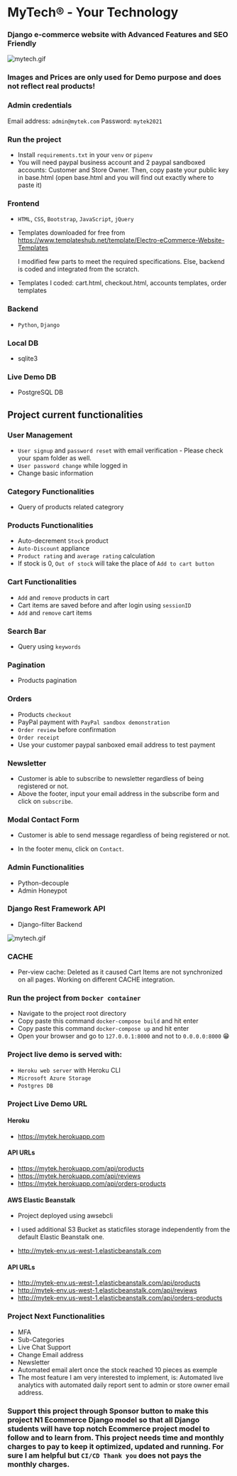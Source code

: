 # MyTech® - Your Technology

### Django e-commerce website with Advanced Features and SEO Friendly

![mytech.gif](https://github.com/IT-Support-L2/mytek/blob/main/mytech.gif)

### Images and Prices are only used for Demo purpose and does not reflect real products! 

### Admin credentials

Email address: `admin@mytek.com` 
Password: `mytek2021`

### Run the project

- Install `requirements.txt` in your `venv` or `pipenv`
- You will need paypal business account and 2 paypal sandboxed accounts: Customer and Store Owner. Then, copy paste your public key in base.html (open base.html and you will find out exactly where to paste it)

### Frontend

- `HTML`, `CSS`, `Bootstrap`, `JavaScript`, `jQuery`

- Templates downloaded for free from https://www.templateshub.net/template/Electro-eCommerce-Website-Templates 

  I modified few parts to meet the required specifications. Else, backend is coded and integrated from the scratch.
  
- Templates I coded: cart.html, checkout.html, accounts templates, order templates

### Backend 

- `Python`, `Django`

### Local DB
- sqlite3

### Live Demo DB
- PostgreSQL DB


## Project current functionalities

### User Management

- `User signup` and `password reset` with email verification - Please check your spam folder as well. 
- `User password change` while logged in
- Change basic information

### Category Functionalities

- Query of products related categrory

### Products Functionalities

- Auto-decrement `Stock` product
- `Auto-Discount` appliance
- `Product rating` and `average rating` calculation
- If stock is 0, `Out of stock` will take the place of `Add to cart button`

### Cart Functionalities

- `Add` and `remove` products in cart
- Cart items are saved before and after login using `sessionID`
- `Add` and `remove` cart items

### Search Bar

- Query using `keywords`

### Pagination

- Products pagination

### Orders

- Products `checkout`
- PayPal payment with `PayPal sandbox demonstration`
- `Order review` before confirmation
- `Order receipt`
- Use your customer paypal sanboxed email address to test payment

### Newsletter

- Customer is able to subscribe to newsletter regardless of being registered or not.
- Above the footer, input your email address in the subscribe form and click on `subscribe`.

### Modal Contact Form

- Customer is able to send message regardless of being registered or not.

- In the footer menu, click on `Contact`.


### Admin Functionalities

- Python-decouple
- Admin Honeypot

### Django Rest Framework API

- Django-filter Backend

![mytech.gif](https://github.com/IT-Support-L2/mytek/blob/main/mytechAPI.gif)

### CACHE

- Per-view cache: Deleted as it caused Cart Items are not synchronized on all pages. Working on different CACHE integration.
### Run the project from `Docker container`

- Navigate to the project root directory
- Copy paste this command `docker-compose build` and hit enter
- Copy paste this command `docker-compose up` and hit enter
- Open your browser and go to `127.0.0.1:8000` and not to `0.0.0.0:8000` 😁


### Project live demo is served with:

- `Heroku web server` with Heroku CLI
- `Microsoft Azure Storage`
- `Postgres DB`

### Project Live Demo URL

#### Heroku
- https://mytek.herokuapp.com

#### API URLs
-  https://mytek.herokuapp.com/api/products
-  https://mytek.herokuapp.com/api/reviews
-  https://mytek.herokuapp.com/api/orders-products

#### AWS Elastic Beanstalk
- Project deployed using awsebcli
- I used additional S3 Bucket as staticfiles storage independently from the default Elastic Beanstalk one.

- http://mytek-env.us-west-1.elasticbeanstalk.com

#### API URLs
-  http://mytek-env.us-west-1.elasticbeanstalk.com/api/products
-  http://mytek-env.us-west-1.elasticbeanstalk.com/api/reviews
-  http://mytek-env.us-west-1.elasticbeanstalk.com/api/orders-products


### Project Next Functionalities

- MFA
- Sub-Categories
- Live Chat Support
- Change Email address
- Newsletter
- Automated email alert once the stock reached 10 pieces as exemple
- The most feature I am very interested to implement, is: Automated live analytics with automated daily report sent to admin or store owner email address. 

### Support this project through Sponsor button to make this project N1 Ecommerce Django model so that all Django students will have top notch Ecommerce project model to follow and to learn from. This project needs time and monthly charges to pay to keep it optimized, updated and running.  For sure I am helpful but `CI/CD Thank you` does not pays the monthly charges. 

